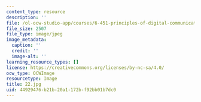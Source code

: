 ```yaml
---
content_type: resource
description: ''
file: /ol-ocw-studio-app/courses/6-451-principles-of-digital-communication-ii-spring-2005/44929476b21b20a1172bf92bb01b7dc0_22.jpg
file_size: 2507
file_type: image/jpeg
image_metadata:
  caption: ''
  credit: ''
  image-alt: ''
learning_resource_types: []
license: https://creativecommons.org/licenses/by-nc-sa/4.0/
ocw_type: OCWImage
resourcetype: Image
title: 22.jpg
uid: 44929476-b21b-20a1-172b-f92bb01b7dc0
---
```

